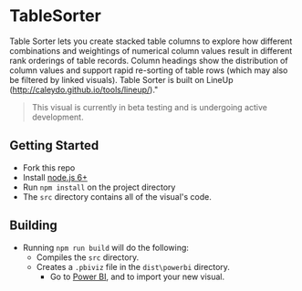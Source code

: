 # TableSorter

Table Sorter lets you create stacked table columns to explore how different combinations and weightings of numerical column values result in different rank orderings of table records. Column headings show the distribution of column values and support rapid re-sorting of table rows (which may also be filtered by linked visuals). Table Sorter is built on LineUp (http://caleydo.github.io/tools/lineup/)."

> This visual is currently in beta testing and is undergoing active development.

## Getting Started
* Fork this repo
* Install [node.js 6+](https://nodejs.org)
* Run `npm install` on the project directory
* The `src` directory contains all of the visual's code.

## Building
* Running `npm run build` will do the following:
  * Compiles the `src` directory.
  * Creates a `.pbiviz` file in the `dist\powerbi` directory.
    * Go to [Power BI](https://app.powerbi.com/), and to import your new visual.
